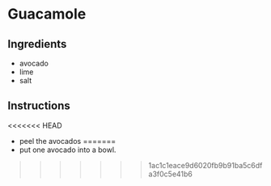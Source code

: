 # Guacamole
## Ingredients
* avocado
* lime
* salt
## Instructions
<<<<<<< HEAD
* peel the avocados
=======
* put one avocado into a bowl.
>>>>>>> 1ac1c1eace9d6020fb9b91ba5c6dfa3f0c5e41b6
